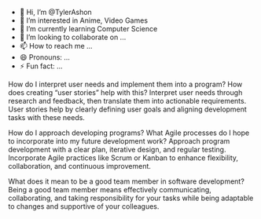 - 👋 Hi, I’m @TylerAshon
- 👀 I’m interested in Anime, Video Games
- 🌱 I’m currently learning Computer Science
- 💞️ I’m looking to collaborate on ...
- 📫 How to reach me ...
- 😄 Pronouns: ...
- ⚡ Fun fact: ...

How do I interpret user needs and implement them into a program? How does creating “user stories” help with this?
Interpret user needs through research and feedback, then translate them into actionable requirements. User stories help by clearly defining user goals and aligning development tasks with these needs.

How do I approach developing programs? What Agile processes do I hope to incorporate into my future development work?
Approach program development with a clear plan, iterative design, and regular testing. Incorporate Agile practices like Scrum or Kanban to enhance flexibility, collaboration, and continuous improvement.

What does it mean to be a good team member in software development?
Being a good team member means effectively communicating, collaborating, and taking responsibility for your tasks while being adaptable to changes and supportive of your colleagues.
<!---
TylerAshon/TylerAshon is a ✨ special ✨ repository because its `README.md` (this file) appears on your GitHub profile.
You can click the Preview link to take a look at your changes.
--->
